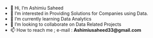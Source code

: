 - 👋 Hi, I’m Ashimiu Saheed
- 👀 I’m interested in Providing Solutions for Companies using Data.
- 🌱 I’m currently learning Data Analytics
- 💞️ I’m looking to collaborate on Data Related Projects
- 📫 How to reach me ; e-mail : __Ashimiusaheed33@gmail.com__
  

<!---
Ashiimiu33/Ashiimiu33 is a ✨ special ✨ repository because its `README.md` (this file) appears on your GitHub profile.
You can click the Preview link to take a look at your changes.
--->
